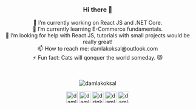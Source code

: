 <h3 align="center">Hi there 👋</h3>


<p align="center"> 
🔭 I’m currently working on React JS and .NET Core.<br/>
🌱 I’m currently learning E-Commerce fundamentals.<br/>
🤔 I’m looking for help with React JS, tutorials with small projects would be really great!<br/>
📫 How to reach me: damlakoksal@outlook.com<br/>
⚡ Fun fact: Cats will qonquer the world someday. 😾</p>
</p>
<br/>
 <p align="center" > 
  <img class="image" src="https://github-readme-stats.vercel.app/api?username=damlakoksal&show_icons=true&theme=tokyonight" alt="damlakoksal"/>
 </p>
<p align="center">
<a href="https://twitter.com/damlakoksal" target="blank"><img align="center" src="https://cdn.jsdelivr.net/npm/simple-icons@3.0.1/icons/twitter.svg" alt="damlakoksal" height="30" width="30" /></a>
<a href="https://linkedin.com/in/damlakoksal" target="blank"><img align="center" src="https://cdn.jsdelivr.net/npm/simple-icons@3.0.1/icons/linkedin.svg" alt="damlakoksal" height="30" width="30" /></a>
<a href="https://instagram.com/drinkingmyjava" target="blank"><img align="center" src="https://cdn.jsdelivr.net/npm/simple-icons@3.0.1/icons/instagram.svg" alt="drinkingmyjava" height="30" width="30" /></a>
<a href="https://stackoverflow.com/users/9434655/damla-kÖksal" target="blank"><img align="center" src="https://cdn.jsdelivr.net/npm/simple-icons@3.0.1/icons/stackoverflow.svg" alt="damlakoksal" height="30" width="30" /></a>
<a href="https://codepen.io/damlakoksal" target="blank"><img align="center" src="https://cdn.jsdelivr.net/npm/simple-icons@3.0.1/icons/codepen.svg" alt="damlakoksal" height="30" width="30" /></a>
</p>

